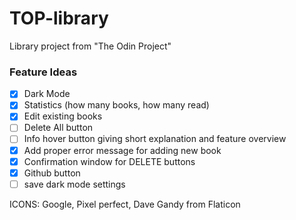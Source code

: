 # TOP-library

Library project from "The Odin Project"

### Feature Ideas

- [x] Dark Mode
- [x] Statistics (how many books, how many read)
- [x] Edit existing books
- [ ] Delete All button
- [ ] Info hover button giving short explanation and feature overview
- [x] Add proper error message for adding new book
- [x] Confirmation window for DELETE buttons
- [x] Github button
- [ ] save dark mode settings

ICONS: Google, Pixel perfect, Dave Gandy from Flaticon

